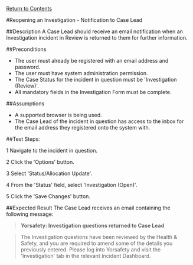 [Return to Contents](https://github.com/infojam-james/test-cases/blob/master/Contents.md)

#Reopening an Investigation - Notification to Case Lead

##Description
A Case Lead should receive an email notification when an Investigation incident in Review is returned to them for further information.

##Preconditions 
+ The user must already be registered with an email address and password.
+ The user must have system administration permission.
+ The Case Status for the incident in question must be 'Investigation (Review)'.
+ All mandatory fields in the Investigation Form must be complete.

##Assumptions
+ A supported browser is being used.
+ The Case Lead of the incident in question has access to the inbox for the email address they registered onto the system with.

##Test Steps:

1 Navigate to the incident in question.

2 Click the 'Options' button.

3 Select 'Status/Allocation Update'.

4 From the 'Status' field, select 'Investigation (Open)'.

5 Click the 'Save Changes' button.

##Expected Result
The Case Lead receives an email containing the following message:

>**Yorsafety: Investigation questions returned to Case Lead**

>The Investigation questions have been reviewed by the Health & Safety, and you are required to amend some of the details you previously entered.  Please log into Yorsafety and visit the 'Investigation' tab in the relevant Incident Dashboard.

